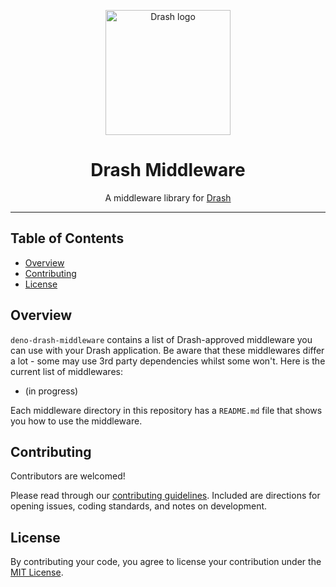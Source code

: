 <p align="center">
  <img height="200" src="https://raw.githubusercontent.com/drashland/deno-drash-middleware/master/logo.svg" alt="Drash logo">
  <h1 align="center">Drash Middleware</h1>
</p>
<p align="center">A middleware library for <a href="https://github.com/drashland/deno-drash">Drash</a></p>

---

## Table of Contents
- [Overview](#overview)
- [Contributing](#contributing)
- [License](#license)

## Overview
`deno-drash-middleware` contains a list of Drash-approved middleware you can use with your Drash application. Be aware that these middlewares differ a lot - some may use 3rd party dependencies whilst some won't. Here is the current list of middlewares:

* (in progress)

Each middleware directory in this repository has a `README.md` file that shows you how to use the middleware.

## Contributing

Contributors are welcomed!

Please read through our [contributing guidelines](./.github/CONTRIBUTING.md). Included are directions for opening issues, coding standards, and notes on development.

## License
By contributing your code, you agree to license your contribution under the [MIT License](./LICENSE).
